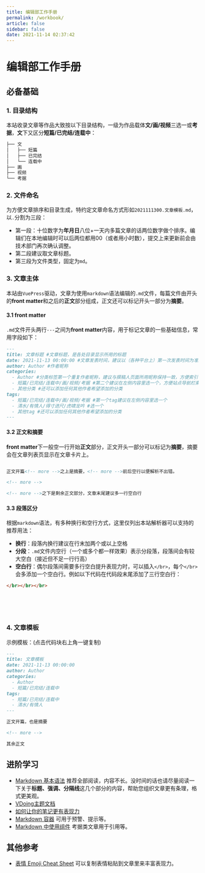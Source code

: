 ```yaml
---
title: 编辑部工作手册
permalink: /workbook/
article: false
sidebar: false
date: 2021-11-14 02:37:42
---
```


# 编辑部工作手册

## 必备基础

### 1. 目录结构

本站收录文章等作品大致按以下目录结构，一级为作品载体**文/画/视频**三选一或**考据**，**文**下又区分**短篇/已完结/连载中**：

```txt
├── 文
│   ├── 短篇
│   ├── 已完结
│   └── 连载中
├── 画
├── 视频
└── 考据
```

### 2. 文件命名

为方便文章排序和目录生成，特约定文章命名方式形如`2021111300.文章模板.md`，以`.`分割为三段：

- 第一段：十位数字为**年月日**八位+一天内多篇文章的话两位数字做个排序。编辑们在本地编辑时可以后两位都用00（或者用小时数），提交上来更新前会由技术部门再次确认调整。
- 第二段建议取文章标题。
- 第三段为文件类型，固定为`md`。

### 3. 文章主体

本站由`VuePress`驱动，文章为使用`markdown`语法编辑的`.md`文件，每篇文件由开头的**front matter**和之后的**正文**部分组成，正文还可以标记开头一部分为**摘要**。

#### 3.1 front matter

`.md`文件开头两行`---`之间为**front matter**内容，用于标记文章的一些基础信息，常用字段如下：

```md
---
title: 文章标题 #文章标题，是各处目录显示所用的标题
date: 2021-11-13 00:00:00 #文章发表时间，建议以（各种平台上）第一次发表时间为准来填写
author: Author #作者昵称
categories: 
  - Author #分类标签第一个重复作者昵称，建议与撰稿人页面所用昵称保持一致，方便索引
  - 短篇/已完结/连载中/画/视频/考据 #第二个建议在左侧内容里选一个，方便站点导航栏索引
  - 其他分类 #还可以添加任何其他作者希望添加的分类
tags: 
  - 短篇/已完结/连载中/画/视频/考据 #第一个tag建议在左侧内容里选一个
  - 清水/有情人/得寸进尺/虎啸龙吟 #选一个
  - 其他tag #还可以添加任何其他作者希望添加的分类
---
```

#### 3.2 正文和摘要

**front matter**下一般空一行开始**正文**部分，正文开头一部分可以标记为**摘要**，摘要会在文章列表页显示在文章卡片上。

```md

正文开篇<!-- more -->之上是摘要，<!-- more -->前后空行以便解析不出错。

<!-- more -->

<!-- more -->之下是剩余正文部分，文章末尾建议多一行空白行

```

#### 3.3 段落区分

根据`markdown`语法，有多种换行和空行方式，这里仅列出本站解析器可以支持的推荐用法：

- **换行**：段落内换行建议在行末加两个或以上空格
- **分段**：`.md`文件内空行（一个或多个都一样效果）表示分段落，段落间会有较大空白（接近但不足一行行高）
- **空白行**：偶尔段落间需要多行空白提升表现力时，可以插入`</br>`，每个`</br>`会多添加一个空白行。例如以下代码在代码段末尾添加了三行空白行：

```html
</br></br></br>
```

</br></br></br>

### 4. 文章模板

示例模板：(点击代码块右上角一键复制)

<code-group>
  <code-block title="2021111300.文章模板.md" active>

```md
---
title: 文章模板
date: 2021-11-13 00:00:00
author: Author
categories: 
  - Author
  - 短篇/已完结/连载中
tags: 
  - 短篇/已完结/连载中
  - 清水/有情人
---

正文开篇，也是摘要

<!-- more -->

其余正文
```

  </code-block>
</code-group>

## 进阶学习
- [Markdown 基本语法](https://markdown.com.cn/basic-syntax/)
  推荐全部阅读，内容不长。没时间的话也请尽量阅读一下关于**标题、强调、分隔线**这几个部分的内容，帮助您组织文章更有条理，格式更美观。
- [VDoing主题文档](https://doc.xugaoyi.com/)
- [如何让你的笔记更有表现力](https://doc.xugaoyi.com/pages/dd027d/)
- [Markdown 容器](https://doc.xugaoyi.com/pages/d0d7eb/)
  可用于预警、提示等。
- [Markdown 中使用组件](https://doc.xugaoyi.com/pages/197691/)
  考据类文章用于引用等。

## 其他参考
- [表情 Emoji Cheat Sheet](https://github.com/ikatyang/emoji-cheat-sheet)
  可以复制表情粘贴到文章里来丰富表现力。
